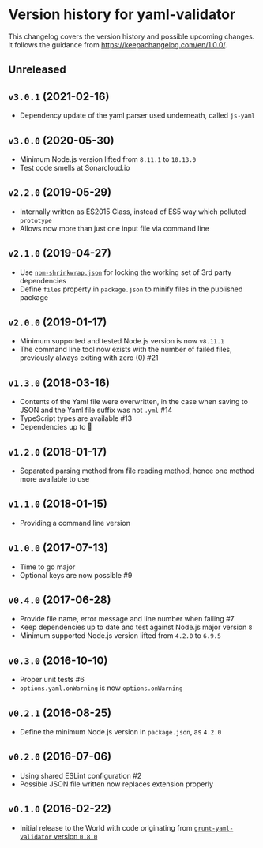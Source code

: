 # Version history for yaml-validator

This changelog covers the version history and possible upcoming changes.
It follows the guidance from https://keepachangelog.com/en/1.0.0/.

## Unreleased

## `v3.0.1` (2021-02-16)
- Dependency update of the yaml parser used underneath, called `js-yaml`

## `v3.0.0` (2020-05-30)
- Minimum Node.js version lifted from `8.11.1` to `10.13.0`
- Test code smells at Sonarcloud.io

## `v2.2.0` (2019-05-29)
- Internally written as ES2015 Class, instead of ES5 way which polluted `prototype`
- Allows now more than just one input file via command line

## `v2.1.0` (2019-04-27)
- Use [`npm-shrinkwrap.json`](https://docs.npmjs.com/files/shrinkwrap.json) for locking the working set of 3rd party dependencies
- Define `files` property in `package.json` to minify files in the published package

## `v2.0.0` (2019-01-17)
- Minimum supported and tested Node.js version is now `v8.11.1`
- The command line tool now exists with the number of failed files, previously always exiting with zero (0) #21

## `v1.3.0` (2018-03-16)
- Contents of the Yaml file were overwritten, in the case when saving to JSON and the Yaml file suffix was not `.yml` #14
- TypeScript types are available #13
- Dependencies up to :tophat:

## `v1.2.0` (2018-01-17)
- Separated parsing method from file reading method, hence one method more available to use

## `v1.1.0` (2018-01-15)
- Providing a command line version

## `v1.0.0` (2017-07-13)
- Time to go major
- Optional keys are now possible #9

## `v0.4.0` (2017-06-28)
- Provide file name, error message and line number when failing #7
- Keep dependencies up to date and test against Node.js major version `8`
- Minimum supported Node.js version lifted from `4.2.0` to `6.9.5`

## `v0.3.0` (2016-10-10)
- Proper unit tests #6
- `options.yaml.onWarning` is now `options.onWarning`

## `v0.2.1` (2016-08-25)
- Define the minimum Node.js version in `package.json`, as `4.2.0`

## `v0.2.0` (2016-07-06)
- Using shared ESLint configuration #2
- Possible JSON file written now replaces extension properly

## `v0.1.0` (2016-02-22)
- Initial release to the World with code originating from [`grunt-yaml-validator` version `0.8.0`](https://github.com/paazmaya/grunt-yaml-validator/)
